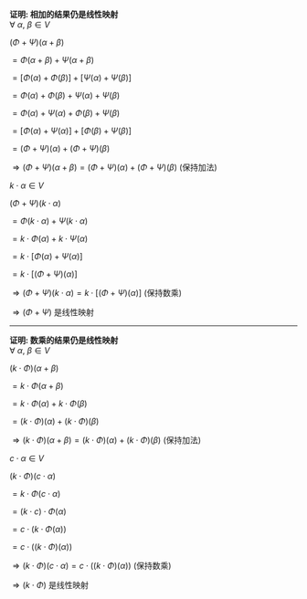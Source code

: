 **证明: 相加的结果仍是线性映射**  
 $\forall\ \alpha,\ \beta\in V$  
  
 $(\Phi+\Psi)(\alpha+\beta)$  
  
 $=\Phi(\alpha+\beta)+\Psi(\alpha+\beta)$  
  
 $=[\Phi(\alpha)+\Phi(\beta)]+[\Psi(\alpha)+\Psi(\beta)]$  
  
 $=\Phi(\alpha)+\Phi(\beta)+\Psi(\alpha)+\Psi(\beta)$  
  
 $=\Phi(\alpha)+\Psi(\alpha)+\Phi(\beta)+\Psi(\beta)$  
  
 $=[\Phi(\alpha)+\Psi(\alpha)]+[\Phi(\beta)+\Psi(\beta)]$  
  
 $=(\Phi+\Psi)(\alpha)+(\Phi+\Psi)(\beta)$  
  
 $\Rightarrow(\Phi+\Psi)(\alpha+\beta)=(\Phi+\Psi)(\alpha)+(\Phi+\Psi)(\beta)$ (保持加法)  
  
 $k\cdot\alpha\in V$  
  
 $(\Phi+\Psi)(k\cdot\alpha)$  
  
 $=\Phi(k\cdot\alpha)+\Psi(k\cdot\alpha)$  
  
 $=k\cdot\Phi(\alpha)+k\cdot\Psi(\alpha)$  
  
 $=k\cdot[\Phi(\alpha)+\Psi(\alpha)]$  
  
 $=k\cdot[(\Phi+\Psi)(\alpha)]$  
  
 $\Rightarrow(\Phi+\Psi)(k\cdot\alpha)=k\cdot[(\Phi+\Psi)(\alpha)]$ (保持数乘)  
  
 $\Rightarrow(\Phi+\Psi)$ 是线性映射  
  
---  
  
**证明: 数乘的结果仍是线性映射**  
 $\forall\ \alpha,\ \beta\in V$  
  
 $(k\cdot\Phi)(\alpha+\beta)$  
  
 $=k\cdot\Phi(\alpha+\beta)$  
  
 $=k\cdot\Phi(\alpha)+k\cdot\Phi(\beta)$  
  
 $=(k\cdot\Phi)(\alpha)+(k\cdot\Phi)(\beta)$  
  
 $\Rightarrow(k\cdot\Phi)(\alpha+\beta)=(k\cdot\Phi)(\alpha)+(k\cdot\Phi)(\beta)$  (保持加法)  
  
 $c\cdot\alpha\in V$  
  
 $(k\cdot\Phi)(c\cdot\alpha)$  
  
 $=k\cdot\Phi(c\cdot\alpha)$  
  
 $=(k\cdot c)\cdot\Phi(\alpha)$  
  
 $=c\cdot(k\cdot\Phi(\alpha))$  
  
 $=c\cdot((k\cdot\Phi)(\alpha))$  
  
 $\Rightarrow(k\cdot\Phi)(c\cdot\alpha)=c\cdot((k\cdot\Phi)(\alpha))$ (保持数乘)  
  
 $\Rightarrow(k\cdot\Phi)$ 是线性映射  
